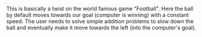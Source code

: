 This is basically a twist on the world famous game "Football". Here the ball by default moves towards our goal (computer is winning) with a constant speed.
The user needs to solve simple addition problems to slow down the ball and eventually make it move towards the left (into the computer's goal).
